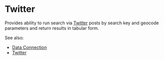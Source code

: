 <!-- TITLE: Twitter -->
<!-- SUBTITLE: -->

# Twitter

Provides ability to run search via [Twitter](https://twitter.com/) posts by 
search key and geocode parameters and return results in tabular form.

See also:

  * [Data Connection](../data-connection.md)
  * [Twitter](https://twitter.com/)
